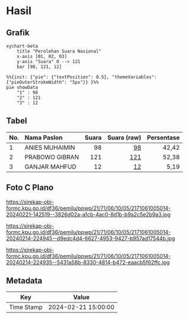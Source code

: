 # Hasil

## Grafik

```mermaid
xychart-beta
    title "Perolehan Suara Nasional"
    x-axis [01, 02, 03]
    y-axis "Suara" 0 --> 121
    bar [98, 121, 12]
```

```mermaid
%%{init: {"pie": {"textPosition": 0.5}, "themeVariables": {"pieOuterStrokeWidth": "5px"}} }%%
pie showData
    "1" : 98
    "2" : 121
    "3" : 12
```

## Tabel

| No. | Nama Paslon    | Suara | Suara (raw) | Persentase |
|:--- |:-------------- | -----:| -----------:| ----------:|
| 1   | ANIES MUHAIMIN | 98    | [98][p-1]   | 42,42      |
| 2   | PRABOWO GIBRAN | 121   | [121][p-2]  | 52,38      |
| 3   | GANJAR MAHFUD  | 12    | [12][p-3]   | 5,19       |


[p-1]: https://github.com/gigit-pemilu/pemilu-2024/blob/main/pilpres/hitung-suara/sub/21-kepulauan-riau/sub/71-kota-batam/sub/06-lubuk-baja/sub/1005-tanjung-uma/sub/014-tps/sub/paslon-1.txt
[p-2]: https://github.com/gigit-pemilu/pemilu-2024/blob/main/pilpres/hitung-suara/sub/21-kepulauan-riau/sub/71-kota-batam/sub/06-lubuk-baja/sub/1005-tanjung-uma/sub/014-tps/sub/paslon-2.txt
[p-3]: https://github.com/gigit-pemilu/pemilu-2024/blob/main/pilpres/hitung-suara/sub/21-kepulauan-riau/sub/71-kota-batam/sub/06-lubuk-baja/sub/1005-tanjung-uma/sub/014-tps/sub/paslon-3.txt

## Foto C Plano

https://sirekap-obj-formc.kpu.go.id/df36/pemilu/ppwp/21/71/06/10/05/2171061005014-20240221-142519--3826d02a-a1cb-4ac0-8d1b-b9a2c5e2b9a3.jpg

https://sirekap-obj-formc.kpu.go.id/df36/pemilu/ppwp/21/71/06/10/05/2171061005014-20240214-224945--d9edc4d4-6627-4953-9427-b957ad17544b.jpg

https://sirekap-obj-formc.kpu.go.id/df36/pemilu/ppwp/21/71/06/10/05/2171061005014-20240214-224935--5431a58b-8330-4814-b472-eaacb5f62ffc.jpg


## Metadata

| Key        | Value               |
| ---------- | ------------------- |
| Time Stamp | 2024-02-21 15:00:00 |



